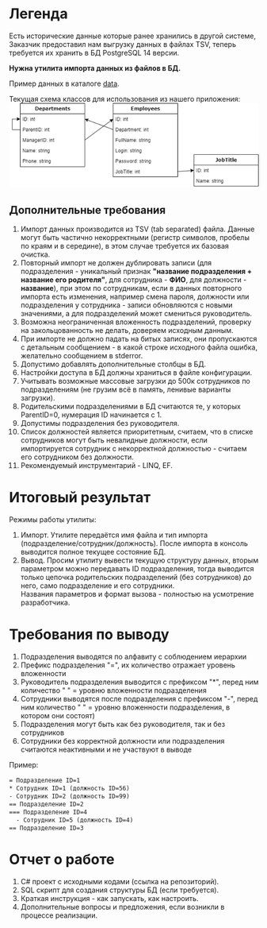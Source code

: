 # Легенда

Есть исторические данные которые ранее хранились в другой системе, Заказчик предоставил нам выгрузку данных в файлах TSV, теперь требуется их хранить в БД PostgreSQL 14 версии. 

**Нужна утилита импорта данных из файлов в БД.**  

Пример данных в каталоге [data](data/).

Текущая схема классов для использования из нашего приложения:  
![](img/68761bcc27ea98d8909e7fc1e2c3e5af8cbe17df.png)  

## Дополнительные требования

1. Импорт данных производится из TSV (tab separated) файла. Данные могут быть частично некорректными (регистр символов, пробелы по краям и в середине), в этом случае требуется их базовая очистка.
2. Повторный импорт не должен дублировать записи (для подразделения - уникальный признак **"название подразделения + название его родителя"**, для сотрудника - **ФИО**, для должности - **название**), при этом по сотрудникам, если в данных повторного импорта есть изменения, например смена пароля, должности или подразделения у сотрудника - записи обновляются с новыми значениями, а для подразделений может смениться руководитель.  
3. Возможна неограниченная вложенность подразделений, проверку на закольцованность не делать, доверяем исходным данным.  
4. При импорте не должно падать на битых записях, они пропускаются c детальным сообщением - в какой строке исходного файла ошибка, желательно сообщением в stderror.  
5. Допустимо добавлять дополнительные столбцы в БД.  
6. Настройки доступа в БД должны храниться в файле конфигурации.  
7. Учитывать возможные массовые загрузки до 500к сотрудников по подразделениям (не грузим всё в память, ленивые варианты загрузки).  
8. Родительскими подразделениями в БД считаются те, у которых ParentID=0, нумерация ID начинается с 1.  
9. Допустимы подразделения без руководителя.
10. Список должностей является приоритетным, считаем, что в списке сотрудников могут быть невалидные должности, если импортируется сотрудник с некорректной должностью - считаем его сотрудником без должности.
11. Рекомендуемый инструментарий - LINQ, EF.

# Итоговый результат

Режимы работы утилиты:  

1. Импорт. Утилите передаётся имя файла и тип импорта (подразделение/сотрудник/должность). После импорта в консоль выводится полное текущее состояние БД.  
2. Вывод. Просим утилиту вывести текущую структуру данных, вторым параметром можно передавать ID подразделения, тогда выводится только цепочка родительских подразделений (без сотрудников) до него, само подразделение и его сотрудники.  
   Названия параметров и формат вызова - полностью на усмотрение разработчика.

# Требования по выводу

1. Подразделения выводятся по алфавиту с соблюдением иерархии
2. Префикс подразделения "=", их количество отражает уровень вложенности
3. Руководитель подразделения выводится с префиксом "*", перед ним количество " " = уровню вложенности подразделения
4. Сотрудники выводятся после подразделения с префиксом "-", перед ним количество " " = уровню вложенности подразделения, в котором они состоят)
5. Подразделения могут быть как без руководителя, так и без сотрудников
6. Сотрудники без корректной должности или подразделения считаются неактивными и не участвуют в выводе

Пример:

```
= Подразделение ID=1
* Сотрудник ID=1 (должность ID=56)
- Сотрудник ID=2 (должность ID=99)
== Подразделение ID=2
=== Подразделение ID=4
  - Сотрудник ID=5 (должность ID=4)
== Подразделение ID=3
```

# Отчет о работе

1. C# проект с исходными кодами (ссылка на репозиторий).  
2. SQL скрипт для создания структуры БД (если требуется).  
3. Краткая инструкция - как запускать, как настроить.  
4. Дополнительные вопросы и предложения, если возникли в процессе реализации.  
